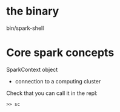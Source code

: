 # the binary
bin/spark-shell

# Core spark concepts

SparkContext object
- connection to a computing cluster

Check that you can call it in the repl:

```
>> sc
```

# 
